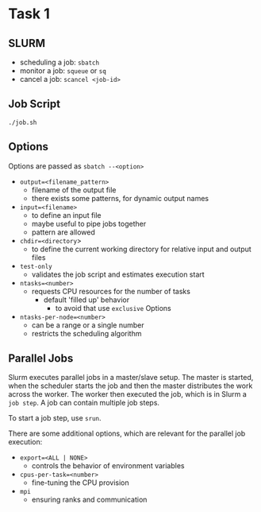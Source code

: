 # Task 1

## SLURM

- scheduling a job: `sbatch`
- monitor a job: `squeue` or `sq`
- cancel a job: `scancel <job-id>`

## Job Script

`./job.sh`

## Options

Options are passed as `sbatch --<option>`

- `output=<filename_pattern>`
  - filename of the output file
  - there exists some patterns, for dynamic output names
- `input=<filename>`
  - to define an input file
  - maybe useful to pipe jobs together
  - pattern are allowed
- `chdir=<directory`>
  - to define the current working directory for relative input and output files
- `test-only`
  - validates the job script and estimates execution start
- `ntasks=<number>`
  - requests CPU resources for the number of tasks
    - default 'filled up' behavior
      - to avoid that use `exclusive` Options
- `ntasks-per-node=<number>`
  - can be a range or a single number
  - restricts the scheduling algorithm

## Parallel Jobs

Slurm executes parallel jobs in a master/slave setup. The master is started, when the scheduler starts the job and then the master distributes the work across the worker. The worker then executed the job, which is in Slurm a `job step`. A job can contain multiple job steps.

To start a job step, use `srun`.

There are some additional options, which are relevant for the parallel job execution:

- `export=<ALL | NONE>`
  - controls the behavior of environment variables
- `cpus-per-task=<number>`
  - fine-tuning the CPU provision
- `mpi`
  - ensuring ranks and communication
